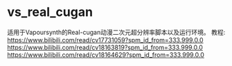 # vs_real_cugan
适用于Vapoursynth的Real-cugan动漫二次元超分辨率脚本以及运行环境。
教程:  
https://www.bilibili.com/read/cv17731059?spm_id_from=333.999.0.0  
https://www.bilibili.com/read/cv18163819?spm_id_from=333.999.0.0  
https://www.bilibili.com/read/cv18164629?spm_id_from=333.999.0.0  
